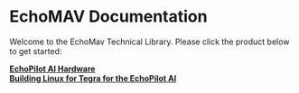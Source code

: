 # EchoMAV Documentation

Welcome to the EchoMav Technical Library. Please click the product below to get started:  

**[EchoPilot AI Hardware](echopilot_ai.md)**  
**[Building Linux for Tegra for the EchoPilot AI](compile_l4t.md)**